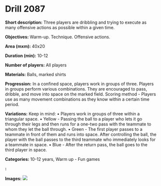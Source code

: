 # Drill 2087

**Short description:**
Three players are dribbling and trying to execute as many offensive actions as possible within a given time.

**Objectives:**
Warm-up. Technique. Offensive actions.

**Area (mxm):**
40x20

**Duration (min):**
10-12

**Number of players:**
All players

**Materials:**
Balls, marked shirts

**Progression:**
In a confined space, players work in groups of three. Players in groups perform various combinations. They are encouraged to pass, dribble, and move into space on the marked field. Scoring method - Players use as many movement combinations as they know within a certain time period.

**Variations:**
Keep in mind:
• Players work in groups of three within a triangular space.
• Yellow - Passing the ball to a player who lets it go through their legs and then runs for a one-two pass with the teammate to whom they let the ball through.
• Green - The first player passes to a teammate in front of them and runs into space. After controlling the ball, the player with the ball passes to the third teammate who immediately looks for a teammate in space.
• Blue - After the return pass, the ball goes to the third player in space.

**Categories:**
10-12 years, Warm up - Fun games

**:**


**Images:**
![](https://www.coachingfutsal.com/\images\08c13bf7-1877-4d8a-be83-a37387109abe_332.png)

